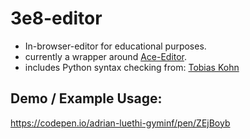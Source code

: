 # 3e8-editor

- In-browser-editor for educational purposes.
- currently a wrapper around [Ace-Editor](https://ace.c9.io/).
- includes Python syntax checking from: [Tobias Kohn](https://github.com/Tobias-Kohn/TigerPython-Parser)

## Demo / Example Usage:
https://codepen.io/adrian-luethi-gyminf/pen/ZEjBoyb